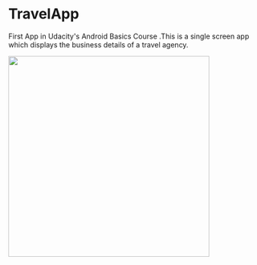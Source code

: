 # TravelApp
First App in Udacity's Android Basics Course .This is a single screen app which displays the business details of a travel agency.

 <a href="url"><img src="https://user-images.githubusercontent.com/29801319/44220542-83065300-a19c-11e8-9f18-9eacfd179b06.png" align="left" height="400" width="400" ></a>
